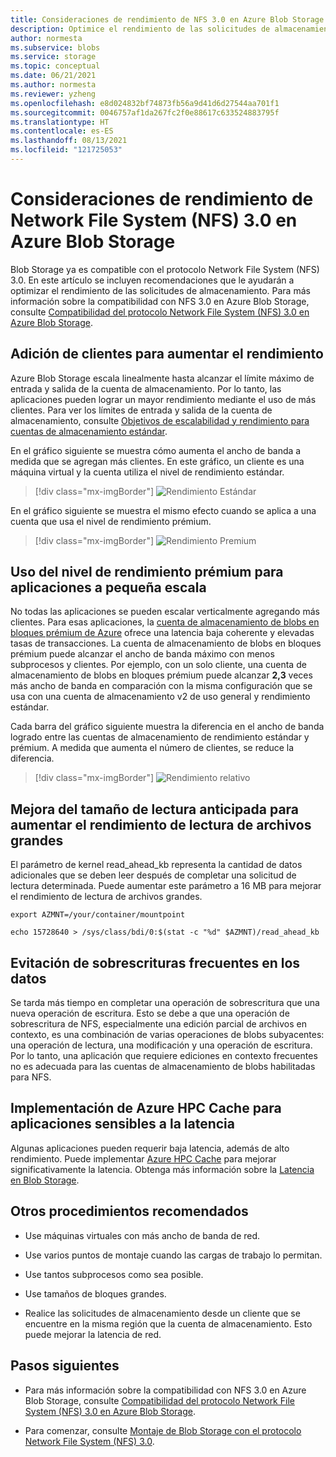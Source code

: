 ```yaml
---
title: Consideraciones de rendimiento de NFS 3.0 en Azure Blob Storage | Microsoft Docs
description: Optimice el rendimiento de las solicitudes de almacenamiento de Network File System (NFS) 3.0 con las recomendaciones de este artículo.
author: normesta
ms.subservice: blobs
ms.service: storage
ms.topic: conceptual
ms.date: 06/21/2021
ms.author: normesta
ms.reviewer: yzheng
ms.openlocfilehash: e8d024832bf74873fb56a9d41d6d27544aa701f1
ms.sourcegitcommit: 0046757af1da267fc2f0e88617c633524883795f
ms.translationtype: HT
ms.contentlocale: es-ES
ms.lasthandoff: 08/13/2021
ms.locfileid: "121725053"
---
```

# <a name="network-file-system-nfs-30-performance-considerations-in-azure-blob-storage"></a>Consideraciones de rendimiento de Network File System (NFS) 3.0 en Azure Blob Storage

Blob Storage ya es compatible con el protocolo Network File System (NFS) 3.0. En este artículo se incluyen recomendaciones que le ayudarán a optimizar el rendimiento de las solicitudes de almacenamiento. Para más información sobre la compatibilidad con NFS 3.0 en Azure Blob Storage, consulte [Compatibilidad del protocolo Network File System (NFS) 3.0 en Azure Blob Storage](network-file-system-protocol-support.md).

## <a name="add-clients-to-increase-throughput"></a>Adición de clientes para aumentar el rendimiento 

Azure Blob Storage escala linealmente hasta alcanzar el límite máximo de entrada y salida de la cuenta de almacenamiento. Por lo tanto, las aplicaciones pueden lograr un mayor rendimiento mediante el uso de más clientes.  Para ver los límites de entrada y salida de la cuenta de almacenamiento, consulte [Objetivos de escalabilidad y rendimiento para cuentas de almacenamiento estándar](../common/scalability-targets-standard-account.md).

En el gráfico siguiente se muestra cómo aumenta el ancho de banda a medida que se agregan más clientes. En este gráfico, un cliente es una máquina virtual y la cuenta utiliza el nivel de rendimiento estándar. 

> [!div class="mx-imgBorder"]
> ![Rendimiento Estándar](./media/network-file-system-protocol-support-performance/standard-performance-tier.png)

En el gráfico siguiente se muestra el mismo efecto cuando se aplica a una cuenta que usa el nivel de rendimiento prémium.

> [!div class="mx-imgBorder"]
> ![Rendimiento Premium](./media/network-file-system-protocol-support-performance/premium-performance-tier.png)

## <a name="use-premium-performance-tier-for-small-scale-applications"></a>Uso del nivel de rendimiento prémium para aplicaciones a pequeña escala

No todas las aplicaciones se pueden escalar verticalmente agregando más clientes. Para esas aplicaciones, la [cuenta de almacenamiento de blobs en bloques prémium de Azure](../common/storage-account-create.md) ofrece una latencia baja coherente y elevadas tasas de transacciones. La cuenta de almacenamiento de blobs en bloques prémium puede alcanzar el ancho de banda máximo con menos subprocesos y clientes. Por ejemplo, con un solo cliente, una cuenta de almacenamiento de blobs en bloques prémium puede alcanzar **2,3** veces más ancho de banda en comparación con la misma configuración que se usa con una cuenta de almacenamiento v2 de uso general y rendimiento estándar. 

Cada barra del gráfico siguiente muestra la diferencia en el ancho de banda logrado entre las cuentas de almacenamiento de rendimiento estándar y prémium. A medida que aumenta el número de clientes, se reduce la diferencia.  

> [!div class="mx-imgBorder"]
> ![Rendimiento relativo](./media/network-file-system-protocol-support-performance/relative-performance.png)

## <a name="improve-read-ahead-size-to-increase-large-file-read-throughput"></a>Mejora del tamaño de lectura anticipada para aumentar el rendimiento de lectura de archivos grandes 
El parámetro de kernel read_ahead_kb representa la cantidad de datos adicionales que se deben leer después de completar una solicitud de lectura determinada. Puede aumentar este parámetro a 16 MB para mejorar el rendimiento de lectura de archivos grandes. 

```
export AZMNT=/your/container/mountpoint

echo 15728640 > /sys/class/bdi/0:$(stat -c "%d" $AZMNT)/read_ahead_kb
```

## <a name="avoid-frequent-overwrites-on-data"></a>Evitación de sobrescrituras frecuentes en los datos

Se tarda más tiempo en completar una operación de sobrescritura que una nueva operación de escritura. Esto se debe a que una operación de sobrescritura de NFS, especialmente una edición parcial de archivos en contexto, es una combinación de varias operaciones de blobs subyacentes: una operación de lectura, una modificación y una operación de escritura. Por lo tanto, una aplicación que requiere ediciones en contexto frecuentes no es adecuada para las cuentas de almacenamiento de blobs habilitadas para NFS. 

## <a name="deploy-azure-hpc-cache-for-latency-sensitive-applications"></a>Implementación de Azure HPC Cache para aplicaciones sensibles a la latencia

Algunas aplicaciones pueden requerir baja latencia, además de alto rendimiento. Puede implementar [Azure HPC Cache](../../hpc-cache/nfs-blob-considerations.md) para mejorar significativamente la latencia. Obtenga más información sobre la [Latencia en Blob Storage](storage-blobs-latency.md). 

## <a name="other-best-practice-recommendations"></a>Otros procedimientos recomendados 

- Use máquinas virtuales con más ancho de banda de red.

- Use varios puntos de montaje cuando las cargas de trabajo lo permitan.

- Use tantos subprocesos como sea posible.

- Use tamaños de bloques grandes.

- Realice las solicitudes de almacenamiento desde un cliente que se encuentre en la misma región que la cuenta de almacenamiento. Esto puede mejorar la latencia de red.

## <a name="next-steps"></a>Pasos siguientes

- Para más información sobre la compatibilidad con NFS 3.0 en Azure Blob Storage, consulte [Compatibilidad del protocolo Network File System (NFS) 3.0 en Azure Blob Storage](network-file-system-protocol-support.md).

- Para comenzar, consulte [Montaje de Blob Storage con el protocolo Network File System (NFS) 3.0](network-file-system-protocol-support-how-to.md).
